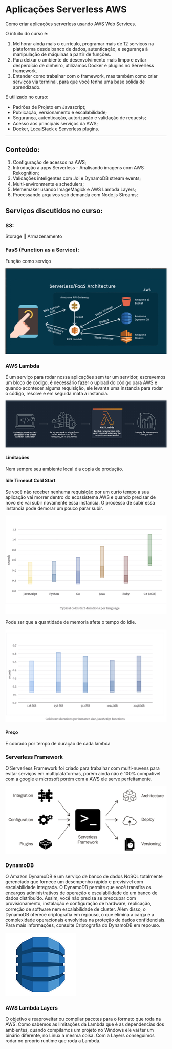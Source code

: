 # Aplicações Serverless AWS

Como criar aplicações serverless usando AWS Web Services.

O intuito do curso é: 

1. Melhorar ainda mais o currículo, programar mais de 12 serviços na plataforma desde banco de dados, autenticação, e segurança à manipulação de máquinas a partir de funções.
2. Para deixar o ambiente de desenvolvimento mais limpo e evitar desperdício de dinheiro, utilizamos Docker e plugins no Serverless framework.
3. Entender como trabalhar com o framework, mas também como criar serviços via terminal, para que você tenha uma base sólida de aprendizado.

É utilizado no curso:

- Padrões de Projeto em Javascript;
- Publicação, versionamento e escalabilidade;
- Segurança, autenticação, autorização e validação de requests;
- Acesso aos principais serviços da AWS;
- Docker, LocalStack e Serverless plugins.

----

## Conteúdo:

1. Configuração de acessos na AWS;
2. Introdução à apps Serverless - Analisando imagens com AWS Rekognition;
3. Validações inteligentes com Joi e DynamoDB stream events;
4. Multi-environments e schedulers;
5. Mememaker usando ImageMagick e AWS Lambda Layers;
6. Processando arquivos sob demanda com Node.js Streams;

## Serviços discutidos no curso:

### S3:

Storage || Armazenamento

### FasS (Function as a Service):

Função como serviço 

[![FaaS](https://raw.githubusercontent.com/victorreinor/aplicacoes-serverless-aws/master/imagens/faas.png "FaaS")](https://raw.githubusercontent.com/victorreinor/aplicacoes-serverless-aws/master/imagens/faas.png "FaaS")

### AWS Lambda

É um serviço para rodar nossa aplicações sem ter um servidor, escrevemos um bloco de código, é necessário fazer o upload do código para AWS e quando acontecer alguma requisição, ele levanta uma instancia para rodar o código, resolve e em seguida mata a instancia.

[![Lambda](https://raw.githubusercontent.com/victorreinor/aplicacoes-serverless-aws/master/imagens/lambda.png "Lambda")](https://raw.githubusercontent.com/victorreinor/aplicacoes-serverless-aws/master/imagens/lambda.png "Lambda")

#### Limitações

Nem sempre seu ambiente local é a copia de produção.

#### Idle Timeout Cold Start

Se você não receber nenhuma requisição por um curto tempo a sua aplicação vai morrer dentro do ecossistema AWS e quando precisar de novo ele vai subir novamente essa instancia. O processo de subir essa instancia pode demorar um pouco parar subir.

[![Timeout](https://raw.githubusercontent.com/victorreinor/aplicacoes-serverless-aws/master/imagens/idle-timeout-cold-start.png "Timeout")](https://raw.githubusercontent.com/victorreinor/aplicacoes-serverless-aws/master/imagens/idle-timeout-cold-start.png "Timeout")

Pode ser que a quantidade de memoria afete o tempo do Idle.

[![Memory](https://raw.githubusercontent.com/victorreinor/aplicacoes-serverless-aws/master/imagens/idle-timeout-by-memory.png "Memory")](https://raw.githubusercontent.com/victorreinor/aplicacoes-serverless-aws/master/imagens/idle-timeout-by-memory.png "Memory")

#### Preço

É cobrado por tempo de duração de cada lambda

### Serverless Framework

O Serverless Framework foi criado para trabalhar com multi-nuvens para evitar serviços em multiplataformas, porém ainda não é 100% compativel com a google e microsoft porém com a AWS ele serve perfeitamente.

[![Serverless](https://raw.githubusercontent.com/victorreinor/aplicacoes-serverless-aws/master/imagens/serverless-framework.png "Serverless")](https://raw.githubusercontent.com/victorreinor/aplicacoes-serverless-aws/master/imagens/serverless-framework.png "Serverless")

### DynamoDB

O Amazon DynamoDB é um serviço de banco de dados NoSQL totalmente gerenciado que fornece um desempenho rápido e previsível com escalabilidade integrada. O DynamoDB permite que você transfira os encargos administrativos de operação e escalabilidade de um banco de dados distribuído. Assim, você não precisa se preocupar com provisionamento, instalação e configuração de hardware, replicação, correção de software nem escalabilidade de cluster. Além disso, o DynamoDB oferece criptografia em repouso, o que elimina a carga e a complexidade operacionais envolvidas na proteção de dados confidenciais. Para mais informações, consulte Criptografia do DynamoDB em repouso.

[![DynamoDB](https://raw.githubusercontent.com/victorreinor/aplicacoes-serverless-aws/master/imagens/dynamodb.png "DynamoDB")](https://raw.githubusercontent.com/victorreinor/aplicacoes-serverless-aws/master/imagens/dynamodb.png "DynamoDB")

### AWS Lambda Layers

O objetivo e reaproveitar ou compilar pacotes para o formato que roda na AWS.
Como sabemos as limitações da Lambda que é as dependencias dos ambientes, quando compilamos um projeto no Windows ele vai ter um binário diferente, no Linux a mesma coisa. 
Com a Layers conseguimos rodar no proprio runtime que roda a Lambda.